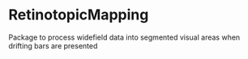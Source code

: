 # RetinotopicMapping
Package to process widefield data into segmented visual areas when drifting bars are presented
